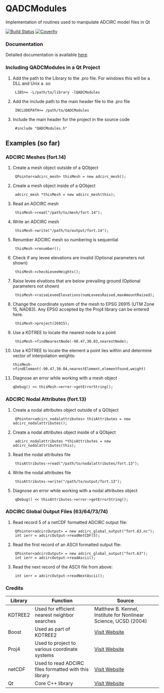 # QADCModules
Implementation of routines used to manipulate ADCIRC model files in Qt

[![Build Status](https://travis-ci.org/zcobell/QADCModules.svg?branch=master)](https://travis-ci.org/zcobell/QADCModules)
[![Coverity](https://scan.coverity.com/projects/9087/badge.svg)](https://scan.coverity.com/projects/zcobell-qadcmodules)

### Documentation
Detailed documentation is available [here](http://zcobell.github.io/QADCModules/index.html).

### Including QADCModules in a Qt Project
1. Add the path to the Library to the .pro file. For windows this will be a DLL and Unix a .so

        LIBS+= -L/path/to/library -lQADCModules
        
2. Add the include path to the main header file to the .pro file

        INCLUDEPATH+= /path/to/QADCModules
        
3. Include the main header for the project in the source code

        #include "QADCModules.h"

## Examples (so far)

### ADCIRC Meshes (fort.14)
1. Create a mesh object outside of a QObject

        QPointer<adcirc_mesh> thisMesh = new adcirc_mesh();

2. Create a mesh object inside of a QObject

        adcirc_mesh *thisMesh = new adcirc_mesh(this);

3. Read an ADCIRC mesh

        thisMesh->read("/path/to/mesh/fort.14");

4. Write an ADCIRC mesh

        thisMesh->write("/path/to/output/fort.14");

5. Renumber ADCIRC mesh so numbering is sequential

        thisMesh->renumber();
        
6. Check if any levee elevations are invalid (Optional parameters not shown)

        thisMesh->checkLeveeHeights();

7. Raise levee elvations that are below prevailing ground (Optional parameters not shown)

        thisMesh->raiseLeveeElevations(numLeveesRaised,maxAmountRaised);
        
8. Change the coordinate system of the mesh to EPSG 26915 (UTM Zone 15, NAD83). Any EPSG accepted by the Proj4 library can be entered here.

        thisMesh->project(26915);

9. Use a KDTREE to locate the nearest node to a point

        thisMesh->findNearestNode(-90.47,30.03,nearestNode);

10. Use a KDTREE to locate the element a point lies within and determine vector of interpolation weights:

        thisMesh->findElement(-90.47,30.04,nearestElement,elementFound,weight)

11. Diagnose an error while working with a mesh object

        qDebug() << thisMesh->error->getErrorString();

### ADCIRC Nodal Attributes (fort.13)
1. Create a nodal attributes object outside of a QObject

        QPointer<adcirc_nodalattributes> thisAttributes = new adcirc_nodalattributes();
        
2. Create a nodal attributes object inside of a QObject

        adcirc_nodalattributes *thisAttributes = new adcirc_nodalattributes(this);
        
3. Read the nodal attributes file

        thisAttributes->read("/path/to/nodalattributes/fort.13");

4. Write the nodal attributes file

        thisAttributes->write("/path/to/output/fort.13");

5. Diagnose an error while working with a nodal attributes object

        qDebug() << thisAttributes->error->getErrorString();
        
### ADCIRC Global Output Files (63/64/73/74)

1. Read record 5 of a netCDF formatted ADCIRC output file:

        QPointer<adcircOutput> = new adcirc_global_output("fort.63.nc");
        int ierr = adcircOutput->readNetCDF(5);

2. Read the first record of an ASCII formatted output flie:

        QPointer<adcircOutput> = new adcirc_global_output("fort.63");
        int ierr = adcircOutput->readAscii();

3. Read the next record of the ASCII file from above:

        int ierr = adcircOutput->readNextAscii();

### Credits
| Library | Function | Source |
|---------|----------|--------|
| KDTREE2 | Used for efficient nearest neighbor searches | Matthew B. Kennel, Institute for Nonlinear Science, UCSD (2004) |
| Boost   | Used as part of KDTREE2 | [Visit Website](http://www.boost.org/) |
| Proj4   | Used to project to various coordinate systems |[Visit Website](https://trac.osgeo.org/proj/) |
| netCDF  | Used to read ADCIRC files formatted with this library | [Visit Website](http://www.unidata.ucar.edu/software/netcdf/) |
| Qt      | Core C++ library | [Visit Website](http://qt.io) |
